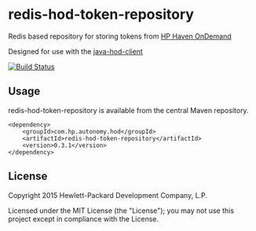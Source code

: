 # redis-hod-token-repository

Redis based repository for storing tokens from [HP Haven OnDemand](http://www.idolondemand.com)

Designed for use with the [java-hod-client](http://hpautonomy.github.io/java-hod-client)

[![Build Status](https://travis-ci.org/hpautonomy/redis-hod-token-repository.svg?branch=master)](https://travis-ci.org/hpautonomy/redis-hod-token-repository)

## Usage

redis-hod-token-repository is available from the central Maven repository.

    <dependency>
        <groupId>com.hp.autonomy.hod</groupId>
        <artifactId>redis-hod-token-repository</artifactId>
        <version>0.3.1</version>
    </dependency>

## License
Copyright 2015 Hewlett-Packard Development Company, L.P.

Licensed under the MIT License (the "License"); you may not use this project except in compliance with the License.
